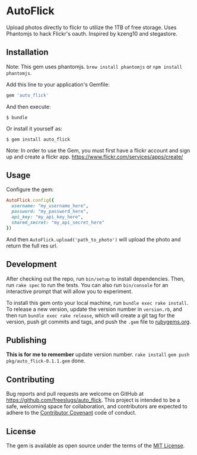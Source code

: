 # AutoFlick

Upload photos directly to flickr to utilize the 1TB of free storage. Uses Phantomjs to hack Flickr's oauth. 
Inspired by kzeng10 and stegastore. 

## Installation

Note: This gem uses phantomjs. `brew install phantomjs` or `npm install phantomjs`. 

Add this line to your application's Gemfile:

```ruby
gem 'auto_flick'
```

And then execute:

    $ bundle

Or install it yourself as:

    $ gem install auto_flick

Note: In order to use the Gem, you must first have a flickr account and sign up and create a flickr app. https://www.flickr.com/services/apps/create/

## Usage

Configure the gem:

```ruby
AutoFlick.config({
  username: "my_username_here",
  password: "my_password_here",
  api_key: "my_api_key_here",
  shared_secret: "my_api_secret_here"
})
```

And then `AutoFlick.upload('path_to_photo')` will upload the photo and return the full res url.

## Development

After checking out the repo, run `bin/setup` to install dependencies. Then, run `rake spec` to run the tests. You can also run `bin/console` for an interactive prompt that will allow you to experiment.

To install this gem onto your local machine, run `bundle exec rake install`. To release a new version, update the version number in `version.rb`, and then run `bundle exec rake release`, which will create a git tag for the version, push git commits and tags, and push the `.gem` file to [rubygems.org](https://rubygems.org).

## Publishing

**This is for me to remember**
update version number.
`rake install`
`gem push pkg/auto_flick-0.1.1.gem`
done. 

## Contributing

Bug reports and pull requests are welcome on GitHub at https://github.com/freeslugs/auto_flick. This project is intended to be a safe, welcoming space for collaboration, and contributors are expected to adhere to the [Contributor Covenant](http://contributor-covenant.org) code of conduct.


## License

The gem is available as open source under the terms of the [MIT License](http://opensource.org/licenses/MIT).